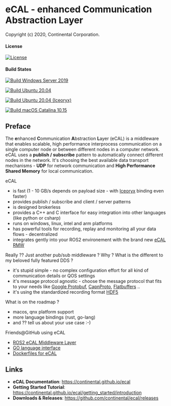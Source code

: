 
# eCAL - enhanced Communication Abstraction Layer

Copyright (c) 2020, Continental Corporation.

#### License

[![License](https://img.shields.io/github/license/continental/ecal.svg?style=flat)](LICENSE.txt)

#### Build States

[![Build Windows Server 2019](https://github.com/continental/ecal/workflows/Build%20Windows%20Server%202019/badge.svg)](https://github.com/continental/ecal/actions?workflow=Build+Windows+Server+2019)

[![Build Ubuntu 20.04](https://github.com/continental/ecal/workflows/Build%20Ubuntu%2020.04/badge.svg)](https://github.com/continental/ecal/actions?workflow=Build+Ubuntu+20.04)

[![Build Ubuntu 20.04 (Iceoryx)](https://github.com/continental/ecal/workflows/Build%20Ubuntu%2020.04%20(Iceoryx)/badge.svg)](https://github.com/continental/ecal/actions?workflow=Build+Ubuntu+20.04+(Iceoryx))

[![Build macOS Catalina 10.15](https://github.com/continental/ecal/workflows/Build%20macOS%20Catalina%2010.15/badge.svg)](https://github.com/continental/ecal/actions?workflow=Build+macOS+Catalina+10.15)

## Preface

The **e**nhanced **C**ommunication **A**bstraction **L**ayer (eCAL) is a middleware that enables scalable, high performance interprocess communication on a single computer node or between different nodes in a computer network.
eCAL uses a **publish / subscribe** pattern to automatically connect different nodes in the network. It's choosing the best available data transport mechanisms - **UDP** for network communication and **High Performance Shared Memory** for local communication.

eCAL

* is fast (1 - 10 GB/s depends on payload size - with [Iceoryx](https://github.com/eclipse/iceoryx) binding even faster)
* provides publish / subscribe and client / server patterns
* is designed brokerless
* provides a C++ and C interface for easy integration into other languages (like python or csharp)
* runs on windows, linux, intel and arm platforms
* has powerful tools for recording, replay and monitoring all your data flows - decentralized
* integrates gently into your ROS2 environement with the brand new [eCAL RMW](https://github.com/continental/rmw_ecal)  

Really ?? Just another pub/sub middleware ? Why ? What is the different to my beloved fully featured DDS ?

* it's stupid simple - no complex configuration effort for all kind of communication details or QOS settings
* it's message protocol agnostic - choose the message protocol that fits to your needs like [Google Protobuf](https://developers.google.com/protocol-buffers), [CapnProto](https://capnproto.org/), [Flatbuffers](https://google.github.io/flatbuffers/) ..
* it's using the standardized recording format [HDF5](https://www.hdfgroup.org/solutions/hdf5/)

What is on the roadmap ?

* macos, qnx platform support
* more language bindings (rust, go-lang)
* and ?? tell us about your use case :-)

Friends@GitHub using eCAL

* [ROS2 eCAL Middleware Layer](https://github.com/continental/rmw_ecal)
* [GO language interface](https://github.com/Blutkoete/golang-ecal)
* [Dockerfiles for eCAL](https://github.com/Blutkoete/docker-ecal)

## Links

- **eCAL Documentation**: https://continental.github.io/ecal
- **Getting Started Tutorial**: https://continental.github.io/ecal/getting_started/introduction
- **Downloads & Releases**: https://github.com/continental/ecal/releases
